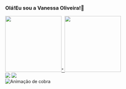 ### Olá!Eu sou a Vanessa Oliveira!👋   

<div>
<a href="https://github.com/VaneChan/">
<img height="180em" src="https://github-readme-stats.vercel.app/api?username=vanechan&show_icons=true&theme=dracula&include_all_comits=true&count_private=true"/>"
<img height="180em" src="https://github-readme-stats.vercel.app/api/top-langs/?username=vanechan&layout=compact&langs_count=16&theme=dracula"/>
</div>


<div>
<a href="https://www.instagram.com/vanessacorreaoliveira/" target="_blank"><img src="https://img.shields.io/badge/Instagram-E4405F?style=for-the-badge&logo=instagram&logoColor=white"></a>
<a href="https://www.linkedin.com/in/vanessa-oliveira-a45667a4/" target="_blank"><img src="https://img.shields.io/badge/LinkedIn-0077B5?style=for-the-badge&logo=linkedin&logoColor=white"></a>
</div>            
          

<img src="https://github.com/VaneChan/VaneChan/raw/output/github-contribution-grid-snake.svg" alt="Animação de cobra" style="max-width: 100%;">
